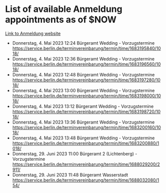 # List of available Anmeldung appointments as of $NOW
[Link to Anmeldung website](https://service.berlin.de/terminvereinbarung/termin/tag.php?termin=1&anliegen[]=120686&dienstleisterlist=122210,122217,327316,122219,327312,122227,327314,122231,327346,122243,327348,122254,122252,329742,122260,329745,122262,329748,122271,327278,122273,327274,122277,327276,330436,122280,327294,122282,327290,122284,327292,122291,327270,122285,327266,122286,327264,122296,327268,150230,329760,122297,327286,122294,327284,122312,329763,122314,329775,122304,327330,122311,327334,122309,327332,317869,122281,327352,122279,329772,122283,122276,327324,122274,327326,122267,329766,122246,327318,122251,327320,122257,327322,122208,327298,122226,327300&herkunft=http%3A%2F%2Fservice.berlin.de%2Fdienstleistung%2F120686%2F)
- Donnerstag, 4. Mai 2023 12:24 Bürgeramt Wedding - Vorzugstermine https://service.berlin.de/terminvereinbarung/termin/time/1683195840/1018/
- Donnerstag, 4. Mai 2023 12:36 Bürgeramt Wedding - Vorzugstermine https://service.berlin.de/terminvereinbarung/termin/time/1683196560/1018/
- Donnerstag, 4. Mai 2023 12:48 Bürgeramt Wedding - Vorzugstermine https://service.berlin.de/terminvereinbarung/termin/time/1683197280/1018/
- Donnerstag, 4. Mai 2023 13:00 Bürgeramt Wedding - Vorzugstermine https://service.berlin.de/terminvereinbarung/termin/time/1683198000/1018/
- Donnerstag, 4. Mai 2023 13:12 Bürgeramt Wedding - Vorzugstermine https://service.berlin.de/terminvereinbarung/termin/time/1683198720/1018/
- Donnerstag, 4. Mai 2023 13:36 Bürgeramt Wedding - Vorzugstermine https://service.berlin.de/terminvereinbarung/termin/time/1683200160/1018/
- Donnerstag, 4. Mai 2023 13:48 Bürgeramt Wedding - Vorzugstermine https://service.berlin.de/terminvereinbarung/termin/time/1683200880/1018/
- Donnerstag, 29. Juni 2023 11:00 Bürgeramt 2 (Lichtenberg) - Vorzugstermine https://service.berlin.de/terminvereinbarung/termin/time/1688029200/2911/
- Donnerstag, 29. Juni 2023 11:48 Bürgeramt Wasserstadt https://service.berlin.de/terminvereinbarung/termin/time/1688032080/154/
